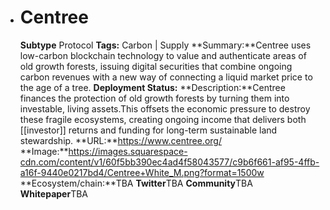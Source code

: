 - # Centree
  **Subtype** Protocol
  **Tags:** Carbon | Supply
  **Summary:**Centree uses low-carbon blockchain technology to value and authenticate areas of old growth forests, issuing digital securities that combine ongoing carbon revenues with a new way of connecting a liquid market price to the age of a tree.
  **Deployment Status:**
  **Description:**Centree finances the protection of old growth forests by turning them into investable, living assets.This offsets the economic pressure to destroy these fragile ecosystems, creating ongoing income that delivers both [[investor]] returns and funding for long-term sustainable land stewardship. 
  **URL:**https://www.centree.org/
  **Image:**https://images.squarespace-cdn.com/content/v1/60f5bb390ec4ad4f58043577/c9b6f661-af95-4ffb-a16f-9440e0217bd4/Centree+White_M.png?format=1500w
  **Ecosystem/chain:**TBA
  **Twitter**TBA
  **Community**TBA
  **Whitepaper**TBA